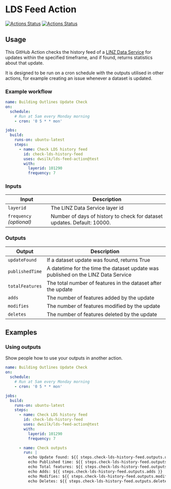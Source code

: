 # LDS Feed Action

[![Actions Status](https://github.com/dwsilk/lds-feed-action/workflows/Lint/badge.svg)](https://github.com/dwsilk/lds-feed-action/actions)
[![Actions Status](https://github.com/dwsilk/lds-feed-action/workflows/Integration%20Test/badge.svg)](https://github.com/dwsilk/lds-feed-action/actions)

## Usage

This GitHub Action checks the history feed of a [LINZ Data Service](https://data.linz.govt.nz/) for updates within the specified timeframe, and if found, returns statistics about that update.

It is designed to be run on a cron schedule with the outputs utilised in other actions, for example creating an issue whenever a dataset is updated.

### Example workflow

```yaml
name: Building Outlines Update Check
on:
  schedule:
    # Run at 5am every Monday morning
    - cron: '0 5 * * mon'

jobs:
  build:
    runs-on: ubuntu-latest
    steps:
      - name: Check LDS history feed
        id: check-lds-history-feed
        uses: dwsilk/lds-feed-action@test
        with:
          layerid: 101290
          frequency: 7
```

### Inputs

| Input                                             | Description                                        |
|------------------------------------------------------|-----------------------------------------------|
| `layerid`  | The LINZ Data Service layer id    |
| `frequency` _(optional)_  | Number of days of history to check for dataset updates. Default: 10000.    |

### Outputs

| Output                                             | Description                                        |
|------------------------------------------------------|-----------------------------------------------|
| `updateFound`  | If a dataset update was found, returns True    |
| `publishedTime`  | A datetime for the time the dataset update was published on the LINZ Data Service    |
| `totalFeatures`  | The total number of features in the dataset after the update    |
| `adds`  | The number of features added by the update    |
| `modifies`  | The number of features modified by the update    |
| `deletes`  | The number of features deleted by the update    |

## Examples

### Using outputs

Show people how to use your outputs in another action.

```yaml
name: Building Outlines Update Check
on:
  schedule:
    # Run at 5am every Monday morning
    - cron: '0 5 * * mon'

jobs:
  build:
    runs-on: ubuntu-latest
    steps:
      - name: Check LDS history feed
        id: check-lds-history-feed
        uses: dwsilk/lds-feed-action@test
        with:
          layerid: 101290
          frequency: 7

      - name: Check outputs
        run: |
          echo Update found: ${{ steps.check-lds-history-feed.outputs.updateFound }}
          echo Published time: ${{ steps.check-lds-history-feed.outputs.publishedTime }}
          echo Total features: ${{ steps.check-lds-history-feed.outputs.totalFeatures }}
          echo Adds: ${{ steps.check-lds-history-feed.outputs.adds }}
          echo Modifies: ${{ steps.check-lds-history-feed.outputs.modifies }}
          echo Deletes: ${{ steps.check-lds-history-feed.outputs.deletes }}
```
